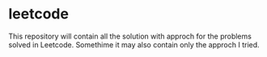 # leetcode
This repository will contain all the solution with approch for the problems solved in Leetcode. Somethime it may also contain only the approch I tried.
